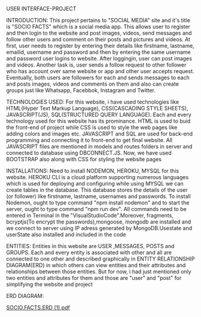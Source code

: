 USER INTERFACE-PROJECT

INTRODUCTION: This project pertains to "SOCIAL MEDIA" site and it's title is "SOCIO FACTS" which is a social media app. This allows user to register and then login to the website and post images, videos, send messages and follow other users and comment on their posts and pictures and videos. At first, user needs to register by entering their details like firstname, lastname, emailid, username and password and then by entering the same username and password user logins to website. After loggingin, user can post images and videos. Another task is, user sends a follow request to other follower who has account over same website or app and other user accepts request. Eventually, both users are followers for each and sends messages to each and posts images, videos and comments on them and also can create groups just like Whatsapp, Facebbok, Instagram and Twitter.

TECHNOLOGIES USED: For this website, i have used technologies like HTML(Hyper Text Markup Language), CSS(CASCADING STYLE SHEETS), JAVASCRIPT(JS), SQL(STRUCTURED QUERY LANGUAGE). Each and every technology used for this website has its prominance. HTML is used to buid the front-end of project while CSS is used to style the web pages like adding colors and images etc. JAVASCRIPT and SQL are used for back-end programming and connecting it to front-end to get final website. All JAVASCRIPT files are mentioned in models and routes folders in server and connected to database using DBCONNECT.JS. Now, we have used BOOTSTRAP also along with CSS for styling the website pages

INSTALLATIONS: Need to install NODEMON, HEROKU, MYSQL for this website. HEROKU CLI is a cloud platform supporting numerous languages which is used for deploying and configuring while using MYSQL we can create tables in the database. This database stores the details of the user (or follower) like firstname, lastname, usernames and passwords. To install Nodemon, ought to type command "npm install nodemon" and to start the server, ought to type command "npm run dev". All commands need to be entered in Terminal in the "VisualStudioCode".Moreover, fragments, bcryptjs(To encrypt the passwords),mongoose, mongodb are installed and we connect to server using IP adress generated by MongoDB.Usestate and userState also installed and included in the code

ENTITIES: Entities in this website are USER ,MESSAGES, POSTS and GROUPS. Each and every entity is associated with other and all are connected to one other and described graphically in ENTITY RELATIONSHIP DIAGRAM(ERD) in which others can view entities and their attributes and relationships between those entities. But for now, i had just mentioned only two entities and attributes for them and those are "user" and "post" for simplifying the website and project


ERD DIAGRAM:
 
[SOCIO.FACTS.ERD (1).pdf](https://github.com/sreeepotluri/Social-media-app/files/9072566/SOCIO.FACTS.ERD.1.pdf)
